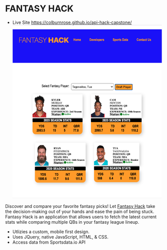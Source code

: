 # FANTASY HACK
- Live Site https://colburnrose.github.io/api-hack-capstone/ 
![](image/landing-page.png)

Discover and compare your favorite fantasy picks! Let [Fantasy Hack](https://colburnrose.github.io/api-hack-capstone/) take the decision-making out of your hands and ease the pain of being stuck. Fantasy Hack is an application that allows users 
to fetch the latest current stats while comparing multiple QBs in your fantasy league lineup. 

- Utlizies a custom, mobile first design.
- Uses JQuery, native JavaScript, HTML, & CSS.
- Access data from Sportsdata.io API
